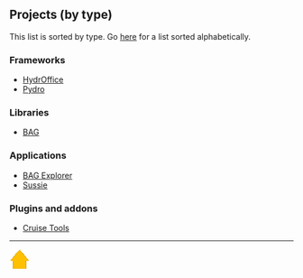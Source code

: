 ## Projects (by type)

This list is sorted by type. Go [here](projects.md) for a list sorted alphabetically.

### Frameworks

* [HydrOffice](projects/hydroffice.md)
* [Pydro](projects/pydro.md)

### Libraries

* [BAG](projects/bag.md)

### Applications

* [BAG Explorer](projects/bag_explorer.md)
* [Sussie](projects/sussie/index.md)

### Plugins and addons

* [Cruise Tools](projects/CruiseTools.md)


***

[![Go to Main Page](resources/home.png)](index.html)
